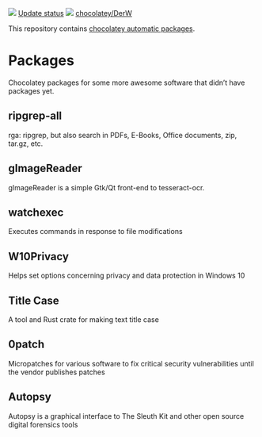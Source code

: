 [![](https://ci.appveyor.com/api/projects/status/github/JonasW234/au-packages?svg=true)](https://ci.appveyor.com/project/JonasW234/au-packages)
[Update status](https://gist.github.com/JonasW234/235ac14f598c6ee89f066ba309bdf5a7)
[![](http://transparent-favicon.info/favicon.ico)](#)
[chocolatey/DerW](https://chocolatey.org/profiles/DerW)

This repository contains [chocolatey automatic packages](https://chocolatey.org/docs/automatic-packages).  

# Packages
Chocolatey packages for some more awesome software that didn’t have packages yet.

## ripgrep-all
rga: ripgrep, but also search in PDFs, E-Books, Office documents, zip, tar.gz, etc.

## gImageReader
gImageReader is a simple Gtk/Qt front-end to tesseract-ocr.

## watchexec
Executes commands in response to file modifications

## W10Privacy
Helps set options concerning privacy and data protection in Windows 10

## Title Case
A tool and Rust crate for making text title case

## 0patch
Micropatches for various software to fix critical security vulnerabilities until the vendor publishes patches

## Autopsy
Autopsy is a graphical interface to The Sleuth Kit and other open source digital forensics tools
